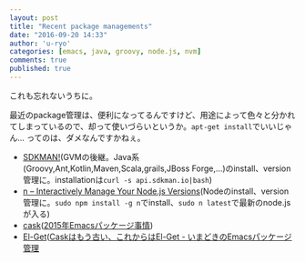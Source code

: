 ```yaml
---
layout: post
title: "Recent package managements"
date: "2016-09-20 14:33"
author: 'u-ryo'
categories: [emacs, java, groovy, node.js, nvm]
comments: true
published: true
---
```

これも忘れないうちに。

最近のpackage管理は、便利になってるんですけど、用途によって色々と分かれてしまっているので、却って使いづらいというか。`apt-get install`でいいじゃん... ってのは、ダメなんですかねぇ。

* [SDKMAN!](http://sdkman.io/)(GVMの後継。Java系(Groovy,Ant,Kotlin,Maven,Scala,grails,JBoss Forge,...)のinstall、version管理に。installationは`curl -s api.sdkman.io|bash`)
* [n – Interactively Manage Your Node.js Versions](https://github.com/tj/n)(Nodeのinstall、version管理に。`sudo npm install -g n`でinstall、`sudo n latest`で最新のnode.jsが入る)
* [cask](https://github.com/cask/cask)([2015年Emacsパッケージ事情](http://qiita.com/tadsan/items/6c658cc471be61cbc8f6))
* [El-Get](https://github.com/dimitri/el-get)([Caskはもう古い、これからはEl-Get - いまどきのEmacsパッケージ管理](http://tarao.hatenablog.com/entry/20150221/1424518030)